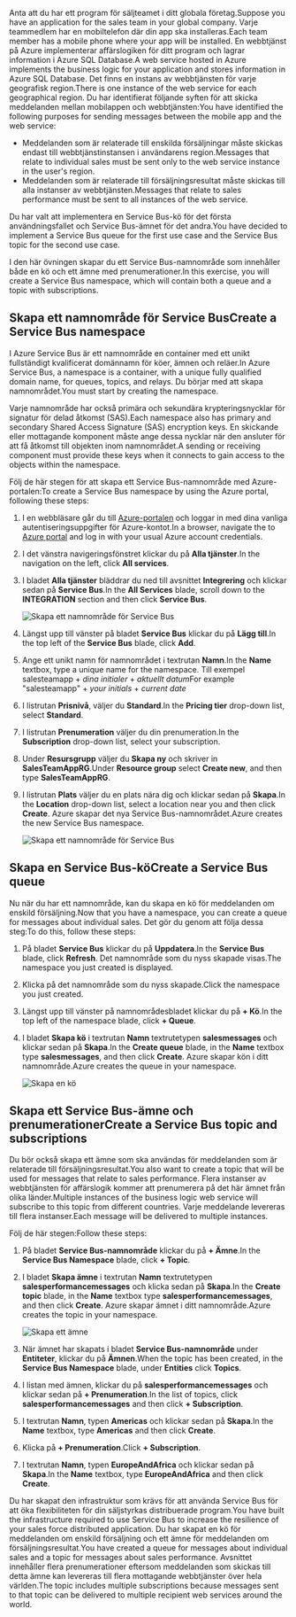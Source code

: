 <span data-ttu-id="9dc4f-101">Anta att du har ett program för säljteamet i ditt globala företag.</span><span class="sxs-lookup"><span data-stu-id="9dc4f-101">Suppose you have an application for the sales team in your global company.</span></span> <span data-ttu-id="9dc4f-102">Varje teammedlem har en mobiltelefon där din app ska installeras.</span><span class="sxs-lookup"><span data-stu-id="9dc4f-102">Each team member has a mobile phone where your app will be installed.</span></span> <span data-ttu-id="9dc4f-103">En webbtjänst på Azure implementerar affärslogiken för ditt program och lagrar information i Azure SQL Database.</span><span class="sxs-lookup"><span data-stu-id="9dc4f-103">A web service hosted in Azure implements the business logic for your application and stores information in Azure SQL Database.</span></span> <span data-ttu-id="9dc4f-104">Det finns en instans av webbtjänsten för varje geografisk region.</span><span class="sxs-lookup"><span data-stu-id="9dc4f-104">There is one instance of the web service for each geographical region.</span></span> <span data-ttu-id="9dc4f-105">Du har identifierat följande syften för att skicka meddelanden mellan mobilappen och webbtjänsten:</span><span class="sxs-lookup"><span data-stu-id="9dc4f-105">You have identified the following purposes for sending messages between the mobile app and the web service:</span></span>

- <span data-ttu-id="9dc4f-106">Meddelanden som är relaterade till enskilda försäljningar måste skickas endast till webbtjänstinstansen i användarens region.</span><span class="sxs-lookup"><span data-stu-id="9dc4f-106">Messages that relate to individual sales must be sent only to the web service instance in the user's region.</span></span>
- <span data-ttu-id="9dc4f-107">Meddelanden som är relaterade till försäljningsresultat måste skickas till alla instanser av webbtjänsten.</span><span class="sxs-lookup"><span data-stu-id="9dc4f-107">Messages that relate to sales performance must be sent to all instances of the web service.</span></span>

<span data-ttu-id="9dc4f-108">Du har valt att implementera en Service Bus-kö för det första användningsfallet och Service Bus-ämnet för det andra.</span><span class="sxs-lookup"><span data-stu-id="9dc4f-108">You have decided to implement a Service Bus queue for the first use case and the Service Bus topic for the second use case.</span></span>

<span data-ttu-id="9dc4f-109">I den här övningen skapar du ett Service Bus-namnområde som innehåller både en kö och ett ämne med prenumerationer.</span><span class="sxs-lookup"><span data-stu-id="9dc4f-109">In this exercise, you will create a Service Bus namespace, which will contain both a queue and a topic with subscriptions.</span></span>

## <a name="create-a-service-bus-namespace"></a><span data-ttu-id="9dc4f-110">Skapa ett namnområde för Service Bus</span><span class="sxs-lookup"><span data-stu-id="9dc4f-110">Create a Service Bus namespace</span></span>

<span data-ttu-id="9dc4f-111">I Azure Service Bus är ett namnområde en container med ett unikt fullständigt kvalificerat domännamn för köer, ämnen och reläer.</span><span class="sxs-lookup"><span data-stu-id="9dc4f-111">In Azure Service Bus, a namespace is a container, with a unique fully qualified domain name, for queues, topics, and relays.</span></span> <span data-ttu-id="9dc4f-112">Du börjar med att skapa namnområdet.</span><span class="sxs-lookup"><span data-stu-id="9dc4f-112">You must start by creating the namespace.</span></span>

<span data-ttu-id="9dc4f-113">Varje namnområde har också primära och sekundära krypteringsnycklar för signatur för delad åtkomst (SAS).</span><span class="sxs-lookup"><span data-stu-id="9dc4f-113">Each namespace also has primary and secondary Shared Access Signature (SAS) encryption keys.</span></span> <span data-ttu-id="9dc4f-114">En skickande eller mottagande komponent måste ange dessa nycklar när den ansluter för att få åtkomst till objekten inom namnområdet.</span><span class="sxs-lookup"><span data-stu-id="9dc4f-114">A sending or receiving component must provide these keys when it connects to gain access to the objects within the namespace.</span></span>

<span data-ttu-id="9dc4f-115">Följ de här stegen för att skapa ett Service Bus-namnområde med Azure-portalen:</span><span class="sxs-lookup"><span data-stu-id="9dc4f-115">To create a Service Bus namespace by using the Azure portal, following these steps:</span></span>

1. <span data-ttu-id="9dc4f-116">I en webbläsare går du till [Azure-portalen](https://portal.azure.com/) och loggar in med dina vanliga autentiseringsuppgifter för Azure-kontot.</span><span class="sxs-lookup"><span data-stu-id="9dc4f-116">In a browser, navigate the to [Azure portal](https://portal.azure.com/) and log in with your usual Azure account credentials.</span></span>

1. <span data-ttu-id="9dc4f-117">I det vänstra navigeringsfönstret klickar du på **Alla tjänster**.</span><span class="sxs-lookup"><span data-stu-id="9dc4f-117">In the navigation on the left, click **All services**.</span></span>

1. <span data-ttu-id="9dc4f-118">I bladet **Alla tjänster** bläddrar du ned till avsnittet **Integrering** och klickar sedan på **Service Bus**.</span><span class="sxs-lookup"><span data-stu-id="9dc4f-118">In the **All Services** blade, scroll down to the **INTEGRATION** section and then click **Service Bus**.</span></span>

    ![Skapa ett namnområde för Service Bus](../media-draft/3-create-namespace-1.png)

1. <span data-ttu-id="9dc4f-120">Längst upp till vänster på bladet **Service Bus** klickar du på **Lägg till**.</span><span class="sxs-lookup"><span data-stu-id="9dc4f-120">In the top left of the **Service Bus** blade, click **Add**.</span></span>

1. <span data-ttu-id="9dc4f-121">Ange ett unikt namn för namnområdet i textrutan **Namn**.</span><span class="sxs-lookup"><span data-stu-id="9dc4f-121">In the **Name** textbox, type a unique name for the namespace.</span></span> <span data-ttu-id="9dc4f-122">Till exempel salesteamapp + *dina initialer* + *aktuellt datum*</span><span class="sxs-lookup"><span data-stu-id="9dc4f-122">For example "salesteamapp" + *your initials* + *current date*</span></span>

1. <span data-ttu-id="9dc4f-123">I listrutan **Prisnivå**, väljer du **Standard**.</span><span class="sxs-lookup"><span data-stu-id="9dc4f-123">In the **Pricing tier** drop-down list, select **Standard**.</span></span>

1. <span data-ttu-id="9dc4f-124">I listrutan **Prenumeration** väljer du din prenumeration.</span><span class="sxs-lookup"><span data-stu-id="9dc4f-124">In the **Subscription** drop-down list, select your subscription.</span></span>

1. <span data-ttu-id="9dc4f-125">Under **Resursgrupp** väljer du **Skapa ny** och skriver in **SalesTeamAppRG**.</span><span class="sxs-lookup"><span data-stu-id="9dc4f-125">Under **Resource group** select **Create new**, and then type **SalesTeamAppRG**.</span></span>

1. <span data-ttu-id="9dc4f-126">I listrutan **Plats** väljer du en plats nära dig och klickar sedan på **Skapa**.</span><span class="sxs-lookup"><span data-stu-id="9dc4f-126">In the **Location** drop-down list, select a location near you and then click **Create**.</span></span> <span data-ttu-id="9dc4f-127">Azure skapar det nya Service Bus-namnområdet.</span><span class="sxs-lookup"><span data-stu-id="9dc4f-127">Azure creates the new Service Bus namespace.</span></span>

    ![Skapa ett namnområde för Service Bus](../media-draft/3-create-namespace-2.png)

## <a name="create-a-service-bus-queue"></a><span data-ttu-id="9dc4f-129">Skapa en Service Bus-kö</span><span class="sxs-lookup"><span data-stu-id="9dc4f-129">Create a Service Bus queue</span></span>

<span data-ttu-id="9dc4f-130">Nu när du har ett namnområde, kan du skapa en kö för meddelanden om enskild försäljning.</span><span class="sxs-lookup"><span data-stu-id="9dc4f-130">Now that you have a namespace, you can create a queue for messages about individual sales.</span></span> <span data-ttu-id="9dc4f-131">Det gör du genom att följa dessa steg:</span><span class="sxs-lookup"><span data-stu-id="9dc4f-131">To do this, follow these steps:</span></span>

1. <span data-ttu-id="9dc4f-132">På bladet **Service Bus** klickar du på **Uppdatera**.</span><span class="sxs-lookup"><span data-stu-id="9dc4f-132">In the **Service Bus** blade, click **Refresh**.</span></span> <span data-ttu-id="9dc4f-133">Det namnområde som du nyss skapade visas.</span><span class="sxs-lookup"><span data-stu-id="9dc4f-133">The namespace you just created is displayed.</span></span>

1. <span data-ttu-id="9dc4f-134">Klicka på det namnområde som du nyss skapade.</span><span class="sxs-lookup"><span data-stu-id="9dc4f-134">Click the namespace you just created.</span></span>

1. <span data-ttu-id="9dc4f-135">Längst upp till vänster på namnområdesbladet klickar du på **+ Kö**.</span><span class="sxs-lookup"><span data-stu-id="9dc4f-135">In the top left of the namespace blade, click **+ Queue**.</span></span>

1. <span data-ttu-id="9dc4f-136">I bladet **Skapa kö** i textrutan **Namn** textrutetypen **salesmessages** och klickar sedan på **Skapa**.</span><span class="sxs-lookup"><span data-stu-id="9dc4f-136">In the **Create queue** blade, in the **Name** textbox type **salesmessages**, and then click **Create**.</span></span> <span data-ttu-id="9dc4f-137">Azure skapar kön i ditt namnområde.</span><span class="sxs-lookup"><span data-stu-id="9dc4f-137">Azure creates the queue in your namespace.</span></span>

    ![Skapa en kö](../media-draft/3-create-queue.png)

## <a name="create-a-service-bus-topic-and-subscriptions"></a><span data-ttu-id="9dc4f-139">Skapa ett Service Bus-ämne och prenumerationer</span><span class="sxs-lookup"><span data-stu-id="9dc4f-139">Create a Service Bus topic and subscriptions</span></span>

<span data-ttu-id="9dc4f-140">Du bör också skapa ett ämne som ska användas för meddelanden som är relaterade till försäljningsresultat.</span><span class="sxs-lookup"><span data-stu-id="9dc4f-140">You also want to create a topic that will be used for messages that relate to sales performance.</span></span> <span data-ttu-id="9dc4f-141">Flera instanser av webbtjänsten för affärslogik kommer att prenumerera på det här ämnet från olika länder.</span><span class="sxs-lookup"><span data-stu-id="9dc4f-141">Multiple instances of the business logic web service will subscribe to this topic from different countries.</span></span> <span data-ttu-id="9dc4f-142">Varje meddelande levereras till flera instanser.</span><span class="sxs-lookup"><span data-stu-id="9dc4f-142">Each message will be delivered to multiple instances.</span></span>

<span data-ttu-id="9dc4f-143">Följ de här stegen:</span><span class="sxs-lookup"><span data-stu-id="9dc4f-143">Follow these steps:</span></span>

1. <span data-ttu-id="9dc4f-144">På bladet **Service Bus-namnområde** klickar du på **+ Ämne**.</span><span class="sxs-lookup"><span data-stu-id="9dc4f-144">In the **Service Bus Namespace** blade, click **+ Topic**.</span></span>

1. <span data-ttu-id="9dc4f-145">I bladet **Skapa ämne** i textrutan **Namn** textrutetypen **salesperformancemessages** och klicka sedan på **Skapa**.</span><span class="sxs-lookup"><span data-stu-id="9dc4f-145">In the **Create topic** blade, in the **Name** textbox type **salesperformancemessages**, and then click **Create**.</span></span> <span data-ttu-id="9dc4f-146">Azure skapar ämnet i ditt namnområde.</span><span class="sxs-lookup"><span data-stu-id="9dc4f-146">Azure creates the topic in your namespace.</span></span>

    ![Skapa ett ämne](../media-draft/3-create-topic.png)

1. <span data-ttu-id="9dc4f-148">När ämnet har skapats i bladet **Service Bus-namnområde** under **Entiteter**, klickar du på **Ämnen**.</span><span class="sxs-lookup"><span data-stu-id="9dc4f-148">When the topic has been created, in the **Service Bus Namespace** blade, under **Entities** click **Topics**.</span></span>

1. <span data-ttu-id="9dc4f-149">I listan med ämnen, klickar du på **salesperformancemessages** och klickar sedan på **+ Prenumeration**.</span><span class="sxs-lookup"><span data-stu-id="9dc4f-149">In the list of topics, click **salesperformancemessages** and then click **+ Subscription**.</span></span>

1. <span data-ttu-id="9dc4f-150">I textrutan **Namn**, typen **Americas** och klickar sedan på **Skapa**.</span><span class="sxs-lookup"><span data-stu-id="9dc4f-150">In the **Name** textbox, type **Americas** and then click **Create**.</span></span>

1. <span data-ttu-id="9dc4f-151">Klicka på **+ Prenumeration**.</span><span class="sxs-lookup"><span data-stu-id="9dc4f-151">Click **+ Subscription**.</span></span>

1. <span data-ttu-id="9dc4f-152">I textrutan **Namn**, typen **EuropeAndAfrica** och klickar sedan på **Skapa**.</span><span class="sxs-lookup"><span data-stu-id="9dc4f-152">In the **Name** textbox, type **EuropeAndAfrica** and then click **Create**.</span></span>

<span data-ttu-id="9dc4f-153">Du har skapat den infrastruktur som krävs för att använda Service Bus för att öka flexibiliteten för din säljstyrkas distribuerade program.</span><span class="sxs-lookup"><span data-stu-id="9dc4f-153">You have built the infrastructure required to use Service Bus to increase the resilience of your sales force distributed application.</span></span> <span data-ttu-id="9dc4f-154">Du har skapat en kö för meddelanden om enskild försäljning och ett ämne för meddelanden om försäljningsresultat.</span><span class="sxs-lookup"><span data-stu-id="9dc4f-154">You have created a queue for messages about individual sales and a topic for messages about sales performance.</span></span> <span data-ttu-id="9dc4f-155">Avsnittet innehåller flera prenumerationer eftersom meddelanden som skickas till detta ämne kan levereras till flera mottagande webbtjänster över hela världen.</span><span class="sxs-lookup"><span data-stu-id="9dc4f-155">The topic includes multiple subscriptions because messages sent to that topic can be delivered to multiple recipient web services around the world.</span></span>

